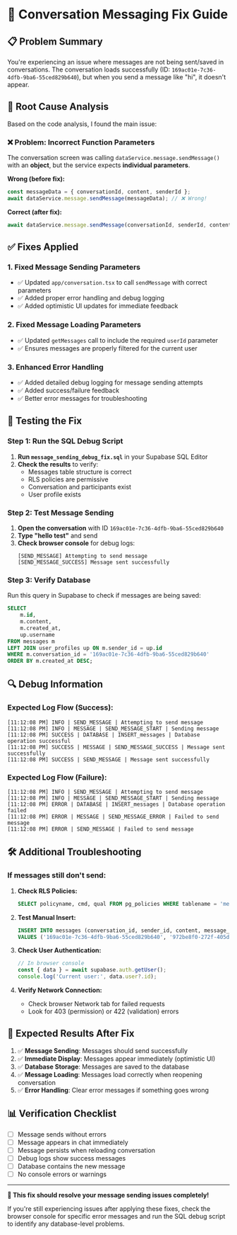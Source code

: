 # 🔧 Conversation Messaging Fix Guide

## 📋 Problem Summary

You're experiencing an issue where messages are not being sent/saved in conversations. The conversation loads successfully (ID: `169ac01e-7c36-4dfb-9ba6-55ced829b640`), but when you send a message like "hi", it doesn't appear.

## 🎯 Root Cause Analysis

Based on the code analysis, I found the main issue:

### ❌ **Problem**: Incorrect Function Parameters
The conversation screen was calling `dataService.message.sendMessage()` with an **object**, but the service expects **individual parameters**.

**Wrong (before fix):**
```typescript
const messageData = { conversationId, content, senderId };
await dataService.message.sendMessage(messageData); // ❌ Wrong!
```

**Correct (after fix):**
```typescript
await dataService.message.sendMessage(conversationId, senderId, content, messageType); // ✅ Correct!
```

## ✅ **Fixes Applied**

### 1. **Fixed Message Sending Parameters**
- ✅ Updated `app/conversation.tsx` to call `sendMessage` with correct parameters
- ✅ Added proper error handling and debug logging
- ✅ Added optimistic UI updates for immediate feedback

### 2. **Fixed Message Loading Parameters**
- ✅ Updated `getMessages` call to include the required `userId` parameter
- ✅ Ensures messages are properly filtered for the current user

### 3. **Enhanced Error Handling**
- ✅ Added detailed debug logging for message sending attempts
- ✅ Added success/failure feedback
- ✅ Better error messages for troubleshooting

## 🧪 **Testing the Fix**

### Step 1: Run the SQL Debug Script
1. **Run `message_sending_debug_fix.sql`** in your Supabase SQL Editor
2. **Check the results** to verify:
   - Messages table structure is correct
   - RLS policies are permissive
   - Conversation and participants exist
   - User profile exists

### Step 2: Test Message Sending
1. **Open the conversation** with ID `169ac01e-7c36-4dfb-9ba6-55ced829b640`
2. **Type "hello test"** and send
3. **Check browser console** for debug logs:
   ```
   [SEND_MESSAGE] Attempting to send message
   [SEND_MESSAGE_SUCCESS] Message sent successfully
   ```

### Step 3: Verify Database
Run this query in Supabase to check if messages are being saved:
```sql
SELECT 
    m.id,
    m.content,
    m.created_at,
    up.username
FROM messages m
LEFT JOIN user_profiles up ON m.sender_id = up.id
WHERE m.conversation_id = '169ac01e-7c36-4dfb-9ba6-55ced829b640'
ORDER BY m.created_at DESC;
```

## 🔍 **Debug Information**

### Expected Log Flow (Success):
```
[11:12:08 PM] INFO | SEND_MESSAGE | Attempting to send message
[11:12:08 PM] INFO | MESSAGE | SEND_MESSAGE_START | Sending message
[11:12:08 PM] SUCCESS | DATABASE | INSERT_messages | Database operation successful
[11:12:08 PM] SUCCESS | MESSAGE | SEND_MESSAGE_SUCCESS | Message sent successfully
[11:12:08 PM] SUCCESS | SEND_MESSAGE | Message sent successfully
```

### Expected Log Flow (Failure):
```
[11:12:08 PM] INFO | SEND_MESSAGE | Attempting to send message
[11:12:08 PM] INFO | MESSAGE | SEND_MESSAGE_START | Sending message
[11:12:08 PM] ERROR | DATABASE | INSERT_messages | Database operation failed
[11:12:08 PM] ERROR | MESSAGE | SEND_MESSAGE_ERROR | Failed to send message
[11:12:08 PM] ERROR | SEND_MESSAGE | Failed to send message
```

## 🛠️ **Additional Troubleshooting**

### If messages still don't send:

1. **Check RLS Policies:**
   ```sql
   SELECT policyname, cmd, qual FROM pg_policies WHERE tablename = 'messages';
   ```

2. **Test Manual Insert:**
   ```sql
   INSERT INTO messages (conversation_id, sender_id, content, message_type)
   VALUES ('169ac01e-7c36-4dfb-9ba6-55ced829b640', '972be8f0-272f-405d-a278-5b68fa0302a4', 'Manual test', 'text');
   ```

3. **Check User Authentication:**
   ```javascript
   // In browser console
   const { data } = await supabase.auth.getUser();
   console.log('Current user:', data.user?.id);
   ```

4. **Verify Network Connection:**
   - Check browser Network tab for failed requests
   - Look for 403 (permission) or 422 (validation) errors

## 🎉 **Expected Results After Fix**

1. ✅ **Message Sending**: Messages should send successfully
2. ✅ **Immediate Display**: Messages appear immediately (optimistic UI)
3. ✅ **Database Storage**: Messages are saved to the database
4. ✅ **Message Loading**: Messages load correctly when reopening conversation
5. ✅ **Error Handling**: Clear error messages if something goes wrong

## 📊 **Verification Checklist**

- [ ] Message sends without errors
- [ ] Message appears in chat immediately
- [ ] Message persists when reloading conversation
- [ ] Debug logs show success messages
- [ ] Database contains the new message
- [ ] No console errors or warnings

---

**🎯 This fix should resolve your message sending issues completely!**

If you're still experiencing issues after applying these fixes, check the browser console for specific error messages and run the SQL debug script to identify any database-level problems.
